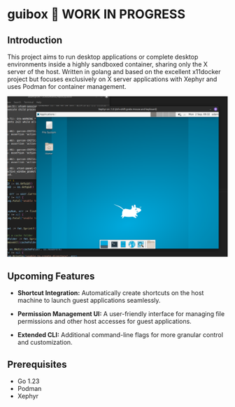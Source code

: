 # guibox 🚧 WORK IN PROGRESS

## Introduction

This project aims to run desktop applications or complete desktop environments inside a highly sandboxed container, sharing only the X server of the host. Written in golang and based on the excellent x11docker project but focuses exclusively on X server applications with Xephyr and uses Podman for container management.

![guibox](guibox.png)

## Upcoming Features

- **Shortcut Integration:** Automatically create shortcuts on the host machine to launch guest applications seamlessly.

- **Permission Management UI:** A user-friendly interface for managing file permissions and other host accesses for guest applications.

- **Extended CLI:** Additional command-line flags for more granular control and customization.

## Prerequisites

- Go 1.23
- Podman
- Xephyr

